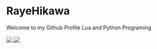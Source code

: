 # RayeHikawa
Welcome to my Github Profile
Lua and Python Programing

<a href="https://github.com/anuraghazra/github-readme-stats">
  <img align="center" src="https://github-readme-stats.vercel.app/api/top-langs/?username=RayeHikawa227&theme=blue" />
</a>
<a href="https://github.com/anuraghazra/github-readme-stats">
  <img align="center" src="https://github-readme-stats.vercel.app/api?username=RayeHikawa227&theme=blue" />
</a>
